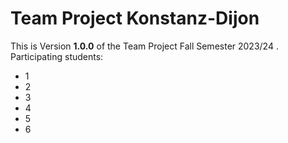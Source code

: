 # Team Project Konstanz-Dijon 

This is Version **1.0.0** of the Team Project Fall Semester 2023/24 . <br>
Participating students:
- 1
- 2
- 3
- 4
- 5
- 6

